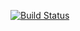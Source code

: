 [![Build Status](https://travis-ci.org/svenpanne/ObjectName.png)](https://travis-ci.org/svenpanne/ObjectName)
